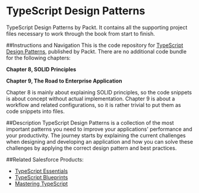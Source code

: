 # TypeScript Design Patterns
TypeScript Design Patterns by Packt. It contains all the supporting project files necessary to work through the book from start to finish.

##Instructions and Navigation
This is the code repository for [TypeScript Design Patterns](https://www.packtpub.com/application-development/typescript-design-patterns?utm_source=github&utm_medium=repository&utm_campaign=9781785280832), published by Packt. There are no additional code bundle for the following chapters:

<b>Chapter 8, SOLID Principles</b>

<b>Chapter 9, The Road to Enterprise Application</b>


Chapter 8 is mainly about explaining SOLID principles, so the code snippets is about concept without actual implementation.
Chapter 9 is about a workflow and related configurations, so it is rather trivial to put them as code snippets into files.

##Description
TypeScript Design Patterns is a collection of the most important patterns you need to improve your applications' performance and your productivity. The journey starts by
explaining the current challenges when designing and developing an application and how you can solve these challenges by applying the correct design pattern and best practices.

##Related Salesforce Products:
* [TypeScript Essentials](https://www.packtpub.com/web-development/typescript-essentials?utm_source=github&utm_medium=repository&utm_campaign=9781782170808)
* [TypeScript Blueprints](https://www.packtpub.com/application-development/typescript-blueprints?utm_source=github&utm_medium=repository&utm_campaign=9781782170808)
* [Mastering TypeScript](https://www.packtpub.com/web-development/mastering-typescript?utm_source=github&utm_medium=repository&utm_campaign=9781782170808)
